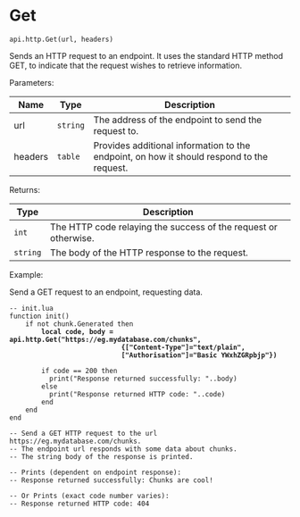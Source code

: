 # Get



`api.http.Get(url, headers)`

Sends an HTTP request to an endpoint. It uses the standard HTTP method GET, to indicate that the request wishes to retrieve information.



Parameters:

| Name    | Type     | Description                                                                               |
| ------- | -------- | ----------------------------------------------------------------------------------------- |
| url     | `string` | The address of the endpoint to send the request to.                                       |
| headers | `table`  | Provides additional information to the endpoint, on how it should respond to the request. |

Returns:

| Type     | Description                                                     |
| -------- | --------------------------------------------------------------- |
| `int`    | The HTTP code relaying the success of the request or otherwise. |
| `string` | The body of the HTTP response to the request.                   |



Example:

Send a GET request to an endpoint, requesting data.

<pre class="language-lua"><code class="lang-lua">-- init.lua
function init()
    if not chunk.Generated then
<strong>        local code, body = api.http.Get("https://eg.mydatabase.com/chunks", 
</strong><strong>                            {["Content-Type"]="text/plain",
</strong><strong>                            ["Authorisation"]="Basic YWxhZGRpbjp"})
</strong>        
        if code == 200 then
          print("Response returned successfully: "..body)
        else
          print("Response returned HTTP code: "..code)
        end
    end
end

-- Send a GET HTTP request to the url https://eg.mydatabase.com/chunks.
-- The endpoint url responds with some data about chunks.
-- The string body of the response is printed.

-- Prints (dependent on endpoint response):
-- Response returned successfully: Chunks are cool!

-- Or Prints (exact code number varies):
-- Response returned HTTP code: 404
</code></pre>

